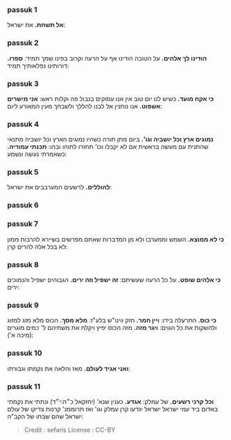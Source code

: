 
### passuk 1
<b>אל תשחת.</b> את ישראל:

### passuk 2
<b>הודינו לך אלהים.</b> על הטובה הודינו אף על הרעה וקרוב בפינו שמך תמיד:
<b>ספרו.</b> דורותינו נפלאותיך תמיד:

### passuk 3
<b>כי אקח מועד.</b> כשיש לנו יום טוב אין אנו עסוקים בנבול פה וקלות ראש:
<b>אני מישרים אשפוט.</b> אנו נותנין אל לבנו להללך ולשבחך מעין המאורע ליום:

### passuk 4
<b>נמוגים ארץ וכל יושביה וגו'.</b> ביום מתן תורה כשהיו נמוגים הארץ וכל יושביה מתנאי שהתנית עם מעשה בראשית אם לא יקבלו וכו' תחזרו לתוהו ובהו:
<b>תכנתי עמודיה.</b> כשאמרתי נעשה ונשמע:

### passuk 5
<b>להוללים.</b> לרשעים המערבבים את ישראל:

### passuk 6

### passuk 7
<b>כי לא ממוצא.</b> השמש וממערבו ולא מן המדברות שאתם מפרשים בשיירא להרבות ממון לא בכל אלה להרים קרן:

### passuk 8
<b>כי אלהים שופט.</b> על כל הרעה שעשיתם:
<b>זה ישפיל וזה ירים.</b> הגבוהים ישפיל והנמוכים ירים:

### passuk 9
<b>כי כוס.</b> התרעלה בידו:
<b>ויין חמר.</b> חזק ווינו"ש בלע"ז:
<b>מלא מסך.</b> הכוס מלא מזג למזוג ולהשקות את כל הגוים:
<b>ויגר מזה.</b> מזה הכוס יפיץ ויקלח את משתיהם ל' כמים מוגרים (מיכה א'):

### passuk 10
<b>ואני אגיד לעולם.</b> מאז והלאה את נקמתו וגבורתו:

### passuk 11
<b>וכל קרני רשעים.</b> של עמלק:
<b>אגדע.</b> כענין שנא' (יחזקאל כ״ה:י״ד) ונתתי את נקמתי באדום ביד עמי ישראל ישראל יגדעו קרן עמלק וגו' ואז תרוממנ' קרנות צדיקו של עולם ישראל שהם שבחו של הקב"ה:

>Credit : sefaris
>License : CC-BY